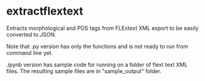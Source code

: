 # extractflextext

Extracts morphological and POS tags from FLExtext XML export to be easily converted to JSON.

Note that .py version has only the functions and is not ready to run from command line yet. 

.ipynb version has sample code for running on a folder of flext text XML files. The resulting sample files are in "sample_output" folder.
